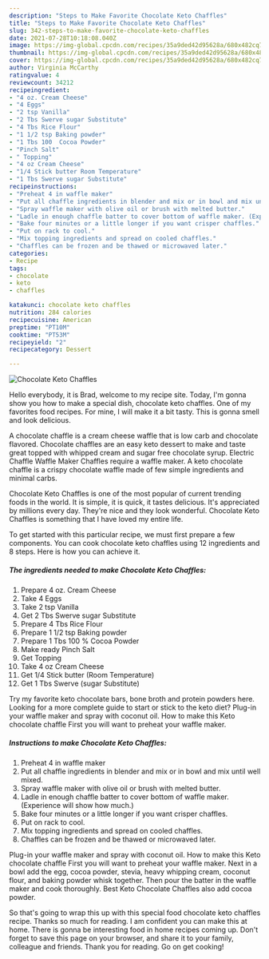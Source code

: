 ```yaml
---
description: "Steps to Make Favorite Chocolate Keto Chaffles"
title: "Steps to Make Favorite Chocolate Keto Chaffles"
slug: 342-steps-to-make-favorite-chocolate-keto-chaffles
date: 2021-07-28T10:18:08.040Z
image: https://img-global.cpcdn.com/recipes/35a9ded42d95628a/680x482cq70/chocolate-keto-chaffles-recipe-main-photo.jpg
thumbnail: https://img-global.cpcdn.com/recipes/35a9ded42d95628a/680x482cq70/chocolate-keto-chaffles-recipe-main-photo.jpg
cover: https://img-global.cpcdn.com/recipes/35a9ded42d95628a/680x482cq70/chocolate-keto-chaffles-recipe-main-photo.jpg
author: Virginia McCarthy
ratingvalue: 4
reviewcount: 34212
recipeingredient:
- "4 oz. Cream Cheese"
- "4 Eggs"
- "2 tsp Vanilla"
- "2 Tbs Swerve sugar Substitute"
- "4 Tbs Rice Flour"
- "1 1/2 tsp Baking powder"
- "1 Tbs 100  Cocoa Powder"
- "Pinch Salt"
- " Topping"
- "4 oz Cream Cheese"
- "1/4 Stick butter Room Temperature"
- "1 Tbs Swerve sugar Substitute"
recipeinstructions:
- "Preheat 4 in waffle maker"
- "Put all chaffle ingredients in blender and mix or in bowl and mix until well mixed."
- "Spray waffle maker with olive oil or brush with melted butter."
- "Ladle in enough chaffle batter to cover bottom of waffle maker. (Experience will show how much.)"
- "Bake four minutes or a little longer if you want crisper chaffles."
- "Put on rack to cool."
- "Mix topping ingredients and spread on cooled chaffles."
- "Chaffles can be frozen and be thawed or microwaved later."
categories:
- Recipe
tags:
- chocolate
- keto
- chaffles

katakunci: chocolate keto chaffles 
nutrition: 284 calories
recipecuisine: American
preptime: "PT10M"
cooktime: "PT53M"
recipeyield: "2"
recipecategory: Dessert

---
```



![Chocolate Keto Chaffles](https://img-global.cpcdn.com/recipes/35a9ded42d95628a/680x482cq70/chocolate-keto-chaffles-recipe-main-photo.jpg)

Hello everybody, it is Brad, welcome to my recipe site. Today, I'm gonna show you how to make a special dish, chocolate keto chaffles. One of my favorites food recipes. For mine, I will make it a bit tasty. This is gonna smell and look delicious.

A chocolate chaffle is a cream cheese waffle that is low carb and chocolate flavored. Chocolate chaffles are an easy keto dessert to make and taste great topped with whipped cream and sugar free chocolate syrup. Electric Chaffle Waffle Maker Chaffles require a waffle maker. A keto chocolate chaffle is a crispy chocolate waffle made of few simple ingredients and minimal carbs.

Chocolate Keto Chaffles is one of the most popular of current trending foods in the world. It is simple, it is quick, it tastes delicious. It's appreciated by millions every day. They're nice and they look wonderful. Chocolate Keto Chaffles is something that I have loved my entire life.


To get started with this particular recipe, we must first prepare a few components. You can cook chocolate keto chaffles using 12 ingredients and 8 steps. Here is how you can achieve it.

<!--inarticleads1-->

##### The ingredients needed to make Chocolate Keto Chaffles:

1. Prepare 4 oz. Cream Cheese
1. Take 4 Eggs
1. Take 2 tsp Vanilla
1. Get 2 Tbs Swerve sugar Substitute
1. Prepare 4 Tbs Rice Flour
1. Prepare 1 1/2 tsp Baking powder
1. Prepare 1 Tbs 100 % Cocoa Powder
1. Make ready Pinch Salt
1. Get  Topping
1. Take 4 oz Cream Cheese
1. Get 1/4 Stick butter (Room Temperature)
1. Get 1 Tbs Swerve (sugar Substitute)


Try my favorite keto chocolate bars, bone broth and protein powders here. Looking for a more complete guide to start or stick to the keto diet? Plug-in your waffle maker and spray with coconut oil. How to make this Keto chocolate chaffle First you will want to preheat your waffle maker. 

<!--inarticleads2-->

##### Instructions to make Chocolate Keto Chaffles:

1. Preheat 4 in waffle maker
1. Put all chaffle ingredients in blender and mix or in bowl and mix until well mixed.
1. Spray waffle maker with olive oil or brush with melted butter.
1. Ladle in enough chaffle batter to cover bottom of waffle maker. (Experience will show how much.)
1. Bake four minutes or a little longer if you want crisper chaffles.
1. Put on rack to cool.
1. Mix topping ingredients and spread on cooled chaffles.
1. Chaffles can be frozen and be thawed or microwaved later.


Plug-in your waffle maker and spray with coconut oil. How to make this Keto chocolate chaffle First you will want to preheat your waffle maker. Next in a bowl add the egg, cocoa powder, stevia, heavy whipping cream, coconut flour, and baking powder whisk together. Then pour the batter in the waffle maker and cook thoroughly. Best Keto Chocolate Chaffles also add cocoa powder. 

So that's going to wrap this up with this special food chocolate keto chaffles recipe. Thanks so much for reading. I am confident you can make this at home. There is gonna be interesting food in home recipes coming up. Don't forget to save this page on your browser, and share it to your family, colleague and friends. Thank you for reading. Go on get cooking!
